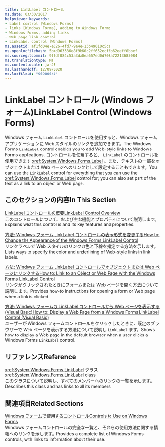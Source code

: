 ```yaml
---
title: LinkLabel コントロール
ms.date: 03/30/2017
helpviewer_keywords:
- Label control [Windows Forms]
- links [Windows Forms], adding to Windows Forms
- Windows Forms, adding links
- Web page link control
- LinkLabel control [Windows Forms]
ms.assetid: af1fd04e-e126-4fd7-9a4e-13b49010c5ca
ms.openlocfilehash: 5bcd963336e8f9b60c2ff652ecf6b62eeff0bbef
ms.sourcegitcommit: 9f6df084c53a3da0ea657ed0d708a72213683084
ms.translationtype: MT
ms.contentlocale: ja-JP
ms.lasthandoff: 12/09/2020
ms.locfileid: "96980640"
---
```

# <a name="linklabel-control-windows-forms"></a><span data-ttu-id="e5b81-102">LinkLabel コントロール (Windows フォーム)</span><span class="sxs-lookup"><span data-stu-id="e5b81-102">LinkLabel Control (Windows Forms)</span></span>
<span data-ttu-id="e5b81-103">Windows フォーム `LinkLabel` コントロールを使用すると、Windows フォームアプリケーションに Web スタイルのリンクを追加できます。</span><span class="sxs-lookup"><span data-stu-id="e5b81-103">The Windows Forms `LinkLabel` control enables you to add Web-style links to Windows Forms applications.</span></span> <span data-ttu-id="e5b81-104">コントロールを使用すると、 `LinkLabel` のコントロールを使用できます <xref:System.Windows.Forms.Label> 。また、テキストの一部をオブジェクトまたは Web ページへのリンクとして設定することもできます。</span><span class="sxs-lookup"><span data-stu-id="e5b81-104">You can use the `LinkLabel` control for everything that you can use the <xref:System.Windows.Forms.Label> control for; you can also set part of the text as a link to an object or Web page.</span></span>  
  
## <a name="in-this-section"></a><span data-ttu-id="e5b81-105">このセクションの内容</span><span class="sxs-lookup"><span data-stu-id="e5b81-105">In This Section</span></span>  
 [<span data-ttu-id="e5b81-106">LinkLabel コントロールの概要</span><span class="sxs-lookup"><span data-stu-id="e5b81-106">LinkLabel Control Overview</span></span>](linklabel-control-overview-windows-forms.md)  
 <span data-ttu-id="e5b81-107">このコントロールについて、および主な機能とプロパティについて説明します。</span><span class="sxs-lookup"><span data-stu-id="e5b81-107">Explains what this control is and its key features and properties.</span></span>  
  
 [<span data-ttu-id="e5b81-108">方法: Windows フォーム LinkLabel コントロールの表示形式を変更する</span><span class="sxs-lookup"><span data-stu-id="e5b81-108">How to: Change the Appearance of the Windows Forms LinkLabel Control</span></span>](how-to-change-the-appearance-of-the-windows-forms-linklabel-control.md)  
 <span data-ttu-id="e5b81-109">リンクラベルで Web スタイルのリンクの色と下線を指定する方法を示します。</span><span class="sxs-lookup"><span data-stu-id="e5b81-109">Lists ways to specify the color and underlining of Web-style links in link labels.</span></span>  
  
 [<span data-ttu-id="e5b81-110">方法: Windows フォーム LinkLabel コントロールでオブジェクトまたは Web ページにリンクする</span><span class="sxs-lookup"><span data-stu-id="e5b81-110">How to: Link to an Object or Web Page with the Windows Forms LinkLabel Control</span></span>](link-to-an-object-or-web-page-with-wf-linklabel-control.md)  
 <span data-ttu-id="e5b81-111">リンクがクリックされたときにフォームまたは Web ページを開く方法について説明します。</span><span class="sxs-lookup"><span data-stu-id="e5b81-111">Provides how-to instructions for opening a form or Web page when a link is clicked.</span></span>  
  
 [<span data-ttu-id="e5b81-112">方法: Windows フォームの LinkLabel コントロールから Web ページを表示する (Visual Basic)</span><span class="sxs-lookup"><span data-stu-id="e5b81-112">How to: Display a Web Page from a Windows Forms LinkLabel Control (Visual Basic)</span></span>](display-a-web-page-from-a-wf-linklabel-control-visual-basic.md)  
 <span data-ttu-id="e5b81-113">ユーザーが Windows フォームコントロールをクリックしたときに、既定のブラウザーで Web ページを表示する方法について説明し `LinkLabel` ます。</span><span class="sxs-lookup"><span data-stu-id="e5b81-113">Shows how to display a Web page in the default browser when a user clicks a Windows Forms `LinkLabel` control.</span></span>  
  
## <a name="reference"></a><span data-ttu-id="e5b81-114">リファレンス</span><span class="sxs-lookup"><span data-stu-id="e5b81-114">Reference</span></span>  
 <span data-ttu-id="e5b81-115"><xref:System.Windows.Forms.LinkLabel> クラス</span><span class="sxs-lookup"><span data-stu-id="e5b81-115"><xref:System.Windows.Forms.LinkLabel> class</span></span>  
 <span data-ttu-id="e5b81-116">このクラスについて説明し、すべてのメンバーへのリンクの一覧を示します。</span><span class="sxs-lookup"><span data-stu-id="e5b81-116">Describes this class and has links to all its members.</span></span>  
  
## <a name="related-sections"></a><span data-ttu-id="e5b81-117">関連項目</span><span class="sxs-lookup"><span data-stu-id="e5b81-117">Related Sections</span></span>  
 [<span data-ttu-id="e5b81-118">Windows フォームで使用するコントロール</span><span class="sxs-lookup"><span data-stu-id="e5b81-118">Controls to Use on Windows Forms</span></span>](controls-to-use-on-windows-forms.md)  
 <span data-ttu-id="e5b81-119">Windows フォームコントロールの完全な一覧と、それらの使用方法に関する情報へのリンクを示します。</span><span class="sxs-lookup"><span data-stu-id="e5b81-119">Provides a complete list of Windows Forms controls, with links to information about their use.</span></span>
